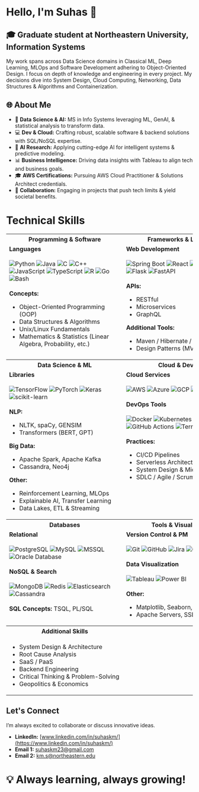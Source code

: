 # Hello, I'm Suhas 👋

## 🎓 Graduate student at Northeastern University, Information Systems

My work spans across Data Science domains in Classical ML, Deep Learning, MLOps and Software Development adhering to Object-Oriented Design. I focus on depth of knowledge and engineering in every project. My decisions dive into System Design, Cloud Computing, Networking, Data Structures & Algorithms and Containerization.

## 🌐 About Me

- 🧠 **Data Science & AI:** MS in Info Systems leveraging ML, GenAI, & statistical analysis to transform data.
- 💻 **Dev & Cloud:** Crafting robust, scalable software & backend solutions with SQL/NoSQL expertise.
- 🌟 **AI Research:** Applying cutting-edge AI for intelligent systems & predictive modeling.
- 📊 **Business Intelligence:** Driving data insights with Tableau to align tech and business goals.
- 🎓 **AWS Certifications:** Pursuing AWS Cloud Practitioner & Solutions Architect credentials.
- 🤝 **Collaboration:** Engaging in projects that push tech limits & yield societal benefits.

<h1>Technical Skills</h1>

<table style="width: 100%; table-layout: fixed;">
  <!-- Row 1: Programming & Software | Frameworks & Libraries -->
  <tr>
    <th align="center" style="width: 50%; min-width: 300px;">Programming & Software</th>
    <th align="center" style="width: 50%; min-width: 300px;">Frameworks & Libraries</th>
  </tr>
  <tr>
    <td valign="top" style="width: 50%; min-width: 300px;">
      <strong>Languages</strong><br><br>
      <!-- Badges for languages -->
      <img src="https://img.shields.io/badge/Python-3670A0?style=for-the-badge&logo=python&logoColor=white" alt="Python">
      <img src="https://img.shields.io/badge/Java-ED8B00?style=for-the-badge&logo=java&logoColor=white" alt="Java">
      <img src="https://img.shields.io/badge/C-A8B9CC?style=for-the-badge&logo=c&logoColor=white" alt="C">
      <img src="https://img.shields.io/badge/C++-00599C?style=for-the-badge&logo=c%2B%2B&logoColor=white" alt="C++">
      <img src="https://img.shields.io/badge/JavaScript-F7DF1E?style=for-the-badge&logo=javascript&logoColor=black" alt="JavaScript">
      <img src="https://img.shields.io/badge/TypeScript-007ACC?style=for-the-badge&logo=typescript&logoColor=white" alt="TypeScript">
      <img src="https://img.shields.io/badge/R-276DC3?style=for-the-badge&logo=r&logoColor=white" alt="R">
      <img src="https://img.shields.io/badge/Go-00ADD8?style=for-the-badge&logo=go&logoColor=white" alt="Go">
      <img src="https://img.shields.io/badge/Bash-4EAA25?style=for-the-badge&logo=gnu-bash&logoColor=white" alt="Bash">
      <br><br>
      <strong>Concepts:</strong>
      <ul>
        <li>Object-Oriented Programming (OOP)</li>
        <li>Data Structures & Algorithms</li>
        <li>Unix/Linux Fundamentals</li>
        <li>Mathematics & Statistics (Linear Algebra, Probability, etc.)</li>
      </ul>
    </td>
    <td valign="top" style="width: 50%; min-width: 300px;">
      <strong>Web Development</strong><br><br>
      <!-- Badges for web frameworks -->
      <img src="https://img.shields.io/badge/Spring%20Boot-6DB33F?style=for-the-badge&logo=springboot&logoColor=white" alt="Spring Boot">
      <img src="https://img.shields.io/badge/React-20232A?style=for-the-badge&logo=react&logoColor=61DAFB" alt="React">
      <img src="https://img.shields.io/badge/Django-092E20?style=for-the-badge&logo=django&logoColor=white" alt="Django">
      <img src="https://img.shields.io/badge/Flask-000000?style=for-the-badge&logo=flask&logoColor=white" alt="Flask">
      <img src="https://img.shields.io/badge/FastAPI-009688?style=for-the-badge&logo=fastapi&logoColor=white" alt="FastAPI">
      <br><br>
      <strong>APIs:</strong>
      <ul>
        <li>RESTful</li>
        <li>Microservices</li>
        <li>GraphQL</li>
      </ul>
      <strong>Additional Tools:</strong>
      <ul>
        <li>Maven / Hibernate / DAO</li>
        <li>Design Patterns (MVC, etc.)</li>
      </ul>
    </td>
  </tr>

  <!-- Row 2: Data Science & ML | Cloud & DevOps -->
  <tr>
    <th align="center" style="width: 50%; min-width: 300px;">Data Science & ML</th>
    <th align="center" style="width: 50%; min-width: 300px;">Cloud & DevOps</th>
  </tr>
  <tr>
    <td valign="top" style="width: 50%; min-width: 300px;">
      <strong>Libraries</strong><br><br>
      <!-- ML badges -->
      <img src="https://img.shields.io/badge/TensorFlow-FF6F00?style=for-the-badge&logo=tensorflow&logoColor=white" alt="TensorFlow">
      <img src="https://img.shields.io/badge/PyTorch-EE4C2C?style=for-the-badge&logo=pytorch&logoColor=white" alt="PyTorch">
      <img src="https://img.shields.io/badge/Keras-D00000?style=for-the-badge&logo=keras&logoColor=white" alt="Keras">
      <img src="https://img.shields.io/badge/scikit--learn-F7931E?style=for-the-badge&logo=scikit-learn&logoColor=white" alt="scikit-learn">
      <br><br>
      <strong>NLP:</strong>
      <ul>
        <li>NLTK, spaCy, GENSIM</li>
        <li>Transformers (BERT, GPT)</li>
      </ul>
      <strong>Big Data:</strong>
      <ul>
        <li>Apache Spark, Apache Kafka</li>
        <li>Cassandra, Neo4j</li>
      </ul>
      <strong>Other:</strong>
      <ul>
        <li>Reinforcement Learning, MLOps</li>
        <li>Explainable AI, Transfer Learning</li>
        <li>Data Lakes, ETL & Streaming</li>
      </ul>
    </td>
    <td valign="top" style="width: 50%; min-width: 300px;">
      <strong>Cloud Services</strong><br><br>
      <!-- Cloud badges -->
      <img src="https://img.shields.io/badge/AWS-FF9900?style=for-the-badge&logo=amazonaws&logoColor=white" alt="AWS">
      <img src="https://img.shields.io/badge/Azure-0078D4?style=for-the-badge&logo=microsoft-azure&logoColor=white" alt="Azure">
      <img src="https://img.shields.io/badge/GCP-4285F4?style=for-the-badge&logo=googlecloud&logoColor=white" alt="GCP">
      <img src="https://img.shields.io/badge/Oracle%20Cloud-F80000?style=for-the-badge&logo=oracle&logoColor=white" alt="Oracle Cloud">
      <br><br>
      <strong>DevOps Tools</strong><br><br>
      <img src="https://img.shields.io/badge/Docker-2496ED?style=for-the-badge&logo=docker&logoColor=white" alt="Docker">
      <img src="https://img.shields.io/badge/Kubernetes-326CE5?style=for-the-badge&logo=kubernetes&logoColor=white" alt="Kubernetes">
      <img src="https://img.shields.io/badge/Jenkins-D24939?style=for-the-badge&logo=jenkins&logoColor=white" alt="Jenkins">
      <img src="https://img.shields.io/badge/GitHub%20Actions-2088FF?style=for-the-badge&logo=github-actions&logoColor=white" alt="GitHub Actions">
      <img src="https://img.shields.io/badge/Terraform-623CE4?style=for-the-badge&logo=terraform&logoColor=white" alt="Terraform">
      <br><br>
      <strong>Practices:</strong>
      <ul>
        <li>CI/CD Pipelines</li>
        <li>Serverless Architectures</li>
        <li>System Design & Microservices</li>
        <li>SDLC / Agile / Scrum</li>
      </ul>
    </td>
  </tr>

  <!-- Row 3: Databases | Tools & Visualization -->
  <tr>
    <th align="center" style="width: 50%; min-width: 300px;">Databases</th>
    <th align="center" style="width: 50%; min-width: 300px;">Tools & Visualization</th>
  </tr>
  <tr>
    <td valign="top" style="width: 50%; min-width: 300px;">
      <strong>Relational</strong><br><br>
      <img src="https://img.shields.io/badge/PostgreSQL-336791?style=for-the-badge&logo=postgresql&logoColor=white" alt="PostgreSQL">
      <img src="https://img.shields.io/badge/MySQL-4479A1?style=for-the-badge&logo=mysql&logoColor=white" alt="MySQL">
      <img src="https://img.shields.io/badge/MSSQL-CC2927?style=for-the-badge&logo=microsoft%20sql%20server&logoColor=white" alt="MSSQL">
      <img src="https://img.shields.io/badge/Oracle-F80000?style=for-the-badge&logo=oracle&logoColor=white" alt="Oracle Database">
      <br><br>
      <strong>NoSQL & Search</strong><br><br>
      <img src="https://img.shields.io/badge/MongoDB-47A248?style=for-the-badge&logo=mongodb&logoColor=white" alt="MongoDB">
      <img src="https://img.shields.io/badge/Redis-DC382D?style=for-the-badge&logo=redis&logoColor=white" alt="Redis">
      <img src="https://img.shields.io/badge/Elasticsearch-005571?style=for-the-badge&logo=elasticsearch&logoColor=white" alt="Elasticsearch">
      <img src="https://img.shields.io/badge/Cassandra-1287B1?style=for-the-badge&logo=apache-cassandra&logoColor=white" alt="Cassandra">
      <br><br>
      <strong>SQL Concepts:</strong> TSQL, PL/SQL
    </td>
    <td valign="top" style="width: 50%; min-width: 300px;">
      <strong>Version Control & PM</strong><br><br>
      <img src="https://img.shields.io/badge/Git-F05032?style=for-the-badge&logo=git&logoColor=white" alt="Git">
      <img src="https://img.shields.io/badge/GitHub-181717?style=for-the-badge&logo=github&logoColor=white" alt="GitHub">
      <img src="https://img.shields.io/badge/Jira-0052CC?style=for-the-badge&logo=jira&logoColor=white" alt="Jira">
      <img src="https://img.shields.io/badge/Confluence-172B4D?style=for-the-badge&logo=confluence&logoColor=white" alt="Confluence">
      <br><br>
      <strong>Data Visualization</strong><br><br>
      <img src="https://img.shields.io/badge/Tableau-E97627?style=for-the-badge&logo=Tableau&logoColor=white" alt="Tableau">
      <img src="https://img.shields.io/badge/Power%20BI-F2C811?style=for-the-badge&logo=powerbi&logoColor=black" alt="Power BI">
      <br><br>
      <strong>Other:</strong>
      <ul>
        <li>Matplotlib, Seaborn, Excel</li>
        <li>Apache Servers, SSL/TLS, OAuth</li>
      </ul>
    </td>
  </tr>

  <!-- Row 4: Additional Skills -->
  <tr>
    <th align="center" style="width: 50%; min-width: 300px;">Additional Skills</th>
    <th align="center" style="width: 50%; min-width: 300px;"></th>
  </tr>
  <tr>
    <td valign="top" style="width: 50%; min-width: 300px;">
      <ul>
        <li>System Design & Architecture</li>
        <li>Root Cause Analysis</li>
        <li>SaaS / PaaS</li>
        <li>Backend Engineering</li>
        <li>Critical Thinking & Problem-Solving</li>
        <li>Geopolitics & Economics</li>
      </ul>
    </td>
    <td valign="top" style="width: 50%; min-width: 300px;"></td>
  </tr>
</table>

## Let's Connect

I’m always excited to collaborate or discuss innovative ideas.

- **LinkedIn:** [www.linkedin.com/in/suhaskm/](https://www.linkedin.com/in/suhaskm/)
- **Email 1:** suhaskm23@gmail.com
- **Email 2:** km.s@northeastern.edu

# 💡 Always learning, always growing!
